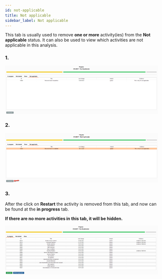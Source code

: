 ```yaml
---
id: not-applicable
title: Not applicable
sidebar_label: Not applicable
---
```


This tab is usually used to remove **one or more** activity(ies) from the **Not applicable** status. It can also be used to view which activities are not applicable in this analysis.

### **1.** 
![img](../../../static/img/burp-extension/management_tab/playbook_tab/not_applicable/1.png)

### **2.** 
![img](../../../static/img/burp-extension/management_tab/playbook_tab/not_applicable/2.png)

### **3.** 
After the click on **Restart** the activity is removed from this tab, and now can be found at the **in progress** tab.

**If there are no more activities in this tab, it will be hidden.**

![img](../../../static/img/burp-extension/management_tab/playbook_tab/not_applicable/3.png)
